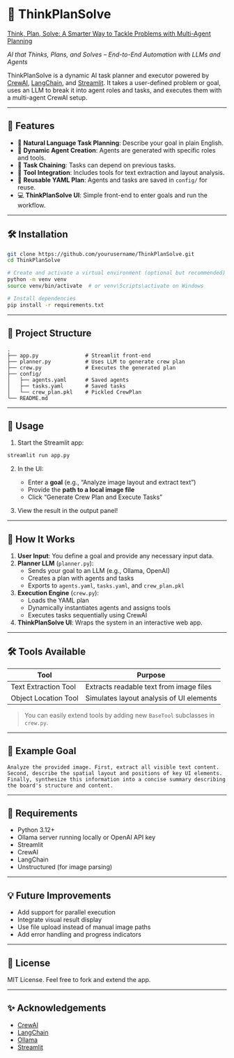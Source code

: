 # 🤖 ThinkPlanSolve
[Think, Plan, Solve: A Smarter Way to Tackle Problems with Multi-Agent Planning](https://medium.com/@saeedamirgholipour/building-a-recursive-multi-agent-system-with-crewai-and-ollama-898332dd8e12)

*AI that Thinks, Plans, and Solves – End-to-End Automation with LLMs and Agents*

ThinkPlanSolve is a dynamic AI task planner and executor powered by [CrewAI](https://github.com/joaomdmoura/crewAI), [LangChain](https://www.langchain.com/), and [Streamlit](https://streamlit.io/). It takes a user-defined problem or goal, uses an LLM to break it into agent roles and tasks, and executes them with a multi-agent CrewAI setup.

---

## 🚀 Features

- 📝 **Natural Language Task Planning**: Describe your goal in plain English.
- 🤖 **Dynamic Agent Creation**: Agents are generated with specific roles and tools.
- 🔄 **Task Chaining**: Tasks can depend on previous tasks.
- 🧰 **Tool Integration**: Includes tools for text extraction and layout analysis.
- 📁 **Reusable YAML Plan**: Agents and tasks are saved in `config/` for reuse.
- 💻 **ThinkPlanSolve UI**: Simple front-end to enter goals and run the workflow.

---

## 🛠️ Installation

```bash
git clone https://github.com/yourusername/ThinkPlanSolve.git
cd ThinkPlanSolve

# Create and activate a virtual environment (optional but recommended)
python -m venv venv
source venv/bin/activate  # or venv\Scripts\activate on Windows

# Install dependencies
pip install -r requirements.txt
```

---

## 📂 Project Structure

```
.
├── app.py               # Streamlit front-end
├── planner.py           # Uses LLM to generate crew plan
├── crew.py              # Executes the generated plan
├── config/
│   ├── agents.yaml      # Saved agents
│   ├── tasks.yaml       # Saved tasks
│   └── crew_plan.pkl    # Pickled CrewPlan
└── README.md
```

---

## 🧪 Usage

1. Start the Streamlit app:

```bash
streamlit run app.py
```

2. In the UI:
   - Enter a **goal** (e.g., “Analyze image layout and extract text”)
   - Provide the **path to a local image file**
   - Click “Generate Crew Plan and Execute Tasks”

3. View the result in the output panel!

---

## 🧠 How It Works

1. **User Input**: You define a goal and provide any necessary input data.
2. **Planner LLM** (`planner.py`): 
   - Sends your goal to an LLM (e.g., Ollama, OpenAI)
   - Creates a plan with agents and tasks
   - Exports to `agents.yaml`, `tasks.yaml`, and `crew_plan.pkl`
3. **Execution Engine** (`crew.py`):
   - Loads the YAML plan
   - Dynamically instantiates agents and assigns tools
   - Executes tasks sequentially using CrewAI
4. **ThinkPlanSolve UI**: Wraps the system in an interactive web app.

---

## 🛠️ Tools Available

| Tool                  | Purpose                                      |
|-----------------------|----------------------------------------------|
| Text Extraction Tool  | Extracts readable text from image files      |
| Object Location Tool  | Simulates layout analysis of UI elements     |

> You can easily extend tools by adding new `BaseTool` subclasses in `crew.py`.

---

## 🔄 Example Goal

```text
Analyze the provided image. First, extract all visible text content.
Second, describe the spatial layout and positions of key UI elements.
Finally, synthesize this information into a concise summary describing the board's structure and content.
```

---

## 📌 Requirements

- Python 3.12+
- Ollama server running locally or OpenAI API key
- Streamlit
- CrewAI
- LangChain
- Unstructured (for image parsing)

---

## 💡 Future Improvements

- Add support for parallel execution
- Integrate visual result display
- Use file upload instead of manual image paths
- Add error handling and progress indicators

---

## 📄 License

MIT License. Feel free to fork and extend the app.

---

## ✨ Acknowledgements

- [CrewAI](https://github.com/joaomdmoura/crewAI)
- [LangChain](https://www.langchain.com/)
- [Ollama](https://ollama.com/)
- [Streamlit](https://streamlit.io/)
